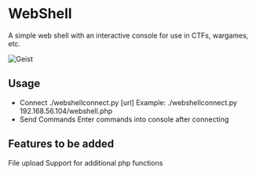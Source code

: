 # WebShell
A simple web shell with an interactive console for use in CTFs, wargames, etc.

![Geist](https://github.com/jubal-R/WebShell/blob/master/screenshot.png)

## Usage
- Connect
./webshellconnect.py [url]
Example: ./webshellconnect.py 192.168.56.104/webshell.php
- Send Commands
Enter commands into console after connecting

## Features to be added
File upload
Support for additional php functions

